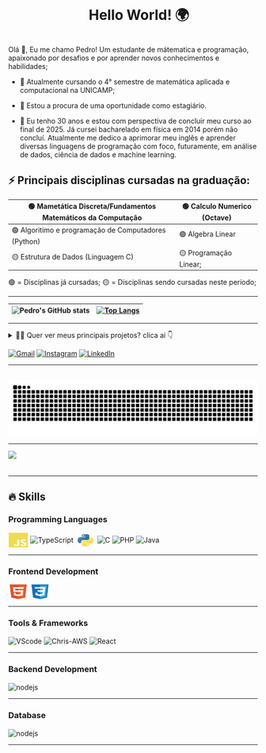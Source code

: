 

<!--título-->
<div id="user-content-toc">
  <ul align="center">
    <summary><h1 style="display: inline-block">Hello World! 🌍</h1></summary>
</div>

<!-- Presentation -->
<p>
  Olá 👋, Eu me chamo Pedro! Um estudante de mátematica e programação, apaixonado por desafios e por aprender novos conhecimentos e habilidades;

  - 🌱 Atualmente cursando o 4° semestre de matemática aplicada e computacional na UNICAMP;

  - 🔭 Estou a procura de uma oportunidade como estagiário. 

  - 💬 Eu tenho 30 anos e estou com perspectiva de concluir meu curso ao final de 2025. Já cursei bacharelado em física em 2014 porém não concluí. Atualmente me dedico a aprimorar meu inglês e aprender diversas linguagens de programação com foco, futuramente, em análise de dados, ciência de dados e machine learning.

  ## ⚡ Principais disciplinas cursadas na graduação:
  
  |🟢 Mametática Discreta/Fundamentos Matemáticos da Computação|🟢 Calculo Numerico (Octave)|
  |---------------------------------------------|--------------------------------------------------|
  |🟢 Algoritimo e programação de Computadores (Python)|🟢 Algebra Linear|
  |🟡 Estrutura de Dados (Linguagem C)|🟡 Programação Linear;|APRESENTAÇÃO DO PROJETO |


  🟢 = Disciplinas já cursadas;
  🟡 = Disciplinas sendo cursadas neste período;   
   
</p>

---

|![Pedro's GitHub stats](https://github-readme-stats.vercel.app/api?username=pedrohenrique3dk&count&theme=midnight-purple&private=true) |[![Top Langs](https://github-readme-stats.vercel.app/api/top-langs/?username=pedrohenrique3dk&theme=midnight-purple&layout=compact)](https://github.com/anuraghazra/github-readme-stats)
|---------------------------------|-----------------------------------|
---

<details>
  <summary>👨‍💻 Quer ver meus principais projetos? clica ai 👇</summary>
  
  ## PORTIFÓLIO 
  
  - [Calculo Numérico](https://github.com/pedrohenrique3dk/Calculo_Numerico)
  - [PHP Básico](https://github.com/pedrohenrique3dk/Curso_PHP_Basico)
  - continua...



</details>


<!-- Links -->
[![Gmail](https://img.shields.io/badge/Gmail-D14836?style=for-the-badge&logo=gmail&logoColor=white)](pedrohenriqueufpa2018@gmail.com)
[![Instagram](https://img.shields.io/badge/Instagram-E4405F?style=for-the-badge&logo=instagram&logoColor=white)](https://www.instagram.com/henrique.bello.fm/)
[![LinkedIn](https://img.shields.io/badge/LinkedIn-0077B5?style=for-the-badge&logo=linkedin&logoColor=white)](https://www.linkedin.com/in/pedro-henrique-%F0%9F%92%BB-b939b4299/?trk=public_profile-settings_edit-profile-content)

---

<!-- GithubStats -->
<br clear="both">

<img src="https://raw.githubusercontent.com/g4brielpy/g4brielpy/output/snake.svg" alt="Snake animation" />

---


<!-- GIF -->
<img src="https://user-images.githubusercontent.com/74038190/225813708-98b745f2-7d22-48cf-9150-083f1b00d6c9.gif" width="900" heigth = "600">
<br><br>

---
## 🔥 Skills

  <div style="flex-basis: 48%;">
    <h3>Programming Languages</h3>
    <img align="center" alt="Js" height="30" width="40" src="https://raw.githubusercontent.com/devicons/devicon/master/icons/javascript/javascript-plain.svg">
    <img align="center" alt="TypeScript" height="30" width="40" src="https://icongr.am/devicon/typescript-original.svg?size=128&color=currentColor">
    <img align="center" alt="Python" height="30" width="40" src="https://raw.githubusercontent.com/devicons/devicon/master/icons/python/python-original.svg">
    <img align="center" alt="C" height="30" width="40" src="https://cdn.jsdelivr.net/gh/devicons/devicon/icons/c/c-original.svg">
    <img align="center" alt="PHP" height="50" width="60" src="https://icongr.am/devicon/php-original.svg?size=128&color=currentColor">     
    <img align="center" alt="Java" height="60" width="60" src="https://icongr.am/devicon/java-original-wordmark.svg?size=128&color=currentColor"> 
  </div>

  ---
  
   <div style="flex-basis: 48%;">  
      <h3>Frontend Development</h3>
      <img align="center" alt="HTML" height="30" width="40" src="https://raw.githubusercontent.com/devicons/devicon/master/icons/html5/html5-original.svg">
      <img align="center" alt="CSS" height="30" width="40" src="https://raw.githubusercontent.com/devicons/devicon/master/icons/css3/css3-original.svg">
   </div>

   ---
   
  <!-- Skills: Tools & Frameworks -->
  <div style="flex-basis: 48%;">
    <h3>Tools & Frameworks</h3>
    <img align="center" alt="VScode" height="30" width="40" src="https://cdn.jsdelivr.net/gh/devicons/devicon/icons/vscode/vscode-original.svg">
    <img align="center" alt="Chris-AWS" height="30" width="40" src="https://cdn.jsdelivr.net/gh/devicons/devicon/icons/git/git-original.svg">
    <img align="center" alt="React" height="40" width="50" src="https://icongr.am/devicon/react-original-wordmark.svg?size=128&color=currentColor">
  </div>

  ---
  
 <div style="flex-basis: 48%;">
    <h3>Backend Development</h3>
    <img align="center" alt="nodejs" height="70" width="80" src="https://icongr.am/devicon/nodejs-original-wordmark.svg?size=128&color=currentColor">
  </div>

  ---
  
 <div style="flex-basis: 48%;">
    <h3>Database</h3>
    <img align="center" alt="nodejs" height="60" width="70" src="https://icongr.am/devicon/mysql-original-wordmark.svg?size=128&color=currentColor">
  </div>
  
---





